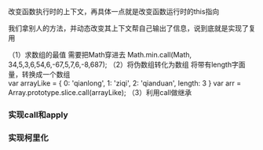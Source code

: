 改变函数执行时的上下文，再具体一点就是改变函数运行时的this指向


我们拿别人的方法，并动态改变其上下文帮自己输出了信息，说到底就是实现了复用

（1）求数组的最值
需要把Math穿进去
Math.min.call(Math, 34,5,3,6,54,6,-67,5,7,6,-8,687);
（2）将伪数组转化为数组
将带有length字面量，转换成一个数组  
var arrayLike = {
  0: 'qianlong',
  1: 'ziqi',
  2: 'qianduan',
  length: 3
}
var arr = Array.prototype.slice.call(arrayLike);
（3）利用call做继承

### 实现call和apply 

### 实现柯里化


